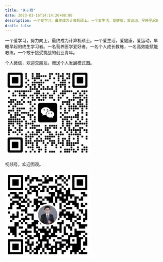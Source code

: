 ```yaml
---
title: "关于我"
date: 2023-03-16T14:14:20+08:00
description: 一个爱学习，最终成为计算机硕士。一个爱生活，爱健康，爱运动，早睡早起的终生学习者。一名营养医学爱好者。一名个人成长教练。一个敢于接受挑战的创业青年。
draft: false
---
```


一个爱学习，努力向上，最终成为计算机硕士。一个爱生活，爱健康，爱运动，早睡早起的终生学习者。一名营养医学爱好者。一名个人成长教练，一名高效能赋能教练。一个敢于接受挑战的创业青年。

个人微信，欢迎交朋友。赠送个人发展模式图。

![扫码交朋友](qrcode_for_wechat.jpg)

视频号，欢迎围观。

![扫码围观](qrcode_for_channel.jpg)

